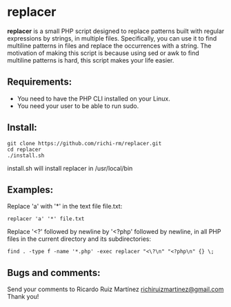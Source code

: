 # **replacer**
**replacer** is a small PHP script designed to replace patterns built with regular expressions by strings, in multiple files. Specifically, you can use it to find multiline patterns in files and replace the occurrences with a string. The motivation of making this script is because using sed or awk to find multiline patterns is hard, this script makes your life easier.
## Requirements:
- You need to have the PHP CLI installed on your Linux.
- You need your user to be able to run sudo.
## Install:
```
git clone https://github.com/richi-rm/replacer.git
cd replacer
./install.sh
```
install.sh will install replacer in /usr/local/bin
## Examples:
Replace 'a' with '*' in the text file file.txt:
```
replacer 'a' '*' file.txt
```
Replace '<?' followed by newline by '<?php' followed by newline, in all PHP files in the current directory and its subdirectories:
```
find . -type f -name '*.php' -exec replacer "<\?\n" "<?php\n" {} \;
```
## Bugs and comments:
Send your comments to Ricardo Ruiz Martínez <richiruizmartinez@gmail.com>
Thank you!

